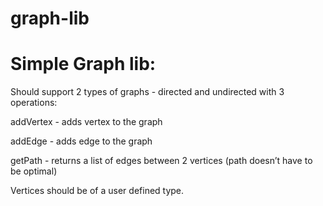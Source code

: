 # graph-lib

# Simple Graph lib:

Should support 2 types of graphs - directed and undirected with 3 operations:

 addVertex - adds vertex to the graph

 addEdge - adds edge to the graph

 getPath - returns a list of edges between 2 vertices (path doesn’t have to be optimal)

 Vertices should be of a user defined type.